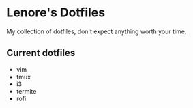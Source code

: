 # Lenore's Dotfiles

My collection of dotfiles, don't expect anything worth your time.


## Current dotfiles
* vim
* tmux
* i3
* termite
* rofi
